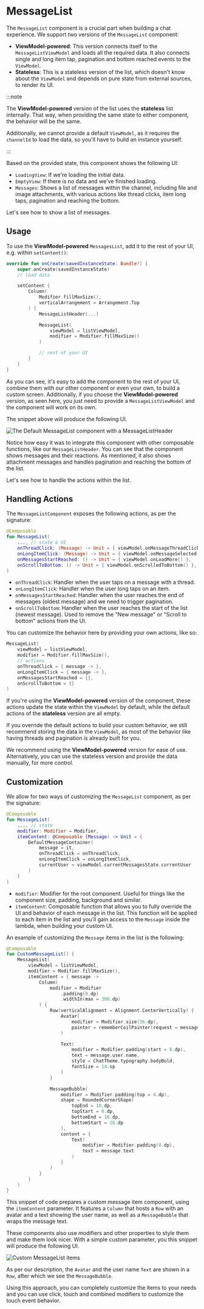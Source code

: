 # MessageList

The `MessageList` component is a crucial part when building a chat experience. We support two versions of the `MessageList` component:

* **ViewModel-powered**: This version connects itself to the `MessageListViewModel` and loads all the required data. It also connects single and long item tap, pagination and bottom reached events to the `ViewModel`.
* **Stateless**: This is a stateless version of the list, which doesn't know about the `ViewModel` and depends on pure state from external sources, to render its UI.

:::note 

The **ViewModel-powered** version of the list uses the **stateless** list internally. That way, when providing the same state to either component, the behavior will be the same. 

Additionally, we cannot provide a default `ViewModel`, as it requires the `channelId` to load the data, so you'll have to build an instance yourself.

:::

Based on the provided state, this component shows the following UI:

* `LoadingView`: If we're loading the initial data.
* `EmptyView`: If there is no data and we've finished loading.
* `Messages`: Shows a list of messages within the channel, including file and image attachments, with various actions like thread clicks, item long taps, pagination and reaching the bottom.

Let's see how to show a list of messages.

## Usage

To use the **ViewModel-powered** `MessagesList`, add it to the rest of your UI, e.g. within `setContent()`:

```kotlin
override fun onCreate(savedInstanceState: Bundle?) {
    super.onCreate(savedInstanceState)
    // load data

    setContent {
        Column(
            Modifier.fillMaxSize(),
            verticalArrangement = Arrangement.Top
        ) {
            MessageListHeader(...)

            MessageList(
                viewModel = listViewModel,
                modifier = Modifier.fillMaxSize()
            )

            // rest of your UI
        }
    }
}
```

As you can see, it's easy to add the component to the rest of your UI, combine them with our other component or even your own, to build a custom screen. Additionally, if you choose the **ViewModel-powered** version, as seen here, you just need to provide a `MessageListViewModel` and the component will work on its own.

The snippet above will produce the following UI.

 ![The Default MessageList component with a MessageListHeader](../../assets/compose_default_message_list_component.png)

Notice how easy it was to integrate this component with other composable functions, like our `MessageListHeader`. You can see that the component shows messages and their reactions. As mentioned, it also shows attachment messages and handles pagination and reaching the bottom of the list.

Let's see how to handle the actions within the list.

## Handling Actions

The `MessageListComponent` exposes the following actions, as per the signature:

```kotlin
@Composable
fun MessageList(
	..., // state & UI
    onThreadClick: (Message) -> Unit = { viewModel.onMessageThreadClick(it) },
    onLongItemClick: (Message) -> Unit = { viewModel.onMessageSelected(it) },
    onMessagesStartReached: () -> Unit = { viewModel.onLoadMore() },
    onScrollToBottom: () -> Unit = { viewModel.onScrolledToBottom() },
)
```

* `onThreadClick`: Handler when the user taps on a message with a thread.
* `onLongItemClick`: Handler when the user long taps on an item. 
* `onMessagesStartReached`: Handler when the user reaches the end of messages (oldest message) and we need to trigger pagination.
* `onScrollToBottom`: Handler when the user reaches the start of the list (newest message). Used to remove the "New message" or "Scroll to bottom" actions from the UI.

You can customize the behavior here by providing your own actions, like so:

```kotlin
MessageList(
    viewModel = listViewModel,
    modifier = Modifier.fillMaxSize(),
    // actions
    onThreadClick = { message -> },
    onLongItemClick = { message -> },
    onMessagesStartReached = {},
    onScrollToBottom = {}
)
```

If you're using the **ViewModel-powered** version of the component, these actions update the state within the `ViewModel` by default, while the default actions of the **stateless** version are all empty.

If you override the default actions to build your custom behavior, we still recommend storing the data in the `ViewModel`, as most of the behavior like having threads and pagination is already built for you.

We recommend using the **ViewModel-powered** version for ease of use. Alternatively, you can use the stateless version and provide the data manually, for more control.

##  Customization

We allow for two ways of customizing the `MessageList` component, as per the signature:

```kotlin
@Composable
fun MessageList(
	..., // state
    modifier: Modifier = Modifier,
    itemContent: @Composable (Message) -> Unit = {
        DefaultMessageContainer(
            message = it,
            onThreadClick = onThreadClick,
            onLongItemClick = onLongItemClick,
            currentUser = viewModel.currentMessagesState.currentUser
        )
    }
)
```

* `modifier`: Modifier for the root component. Useful for things like the component size, padding, background and similar.
* `itemContent`: Composable function that allows you to fully override the UI and behavior of each message in the list. This function will be applied to each item in the list and you'll gain access to the `Message` inside the lambda, when building your custom UI.

An example of customizing the `Message` items in the list is the following:

```kotlin
@Composable
fun CustomMessageList() {
    MessageList(
        viewModel = listViewModel,
        modifier = Modifier.fillMaxSize(),
        itemContent = { message ->
            Column(
                modifier = Modifier
                    .padding(8.dp)
                    .widthIn(max = 300.dp)
            ) {
                Row(verticalAlignment = Alignment.CenterVertically) {
                    Avatar(
                        modifier = Modifier.size(36.dp),
                        painter = rememberCoilPainter(request = message.user.image)
                    )

                    Text(
                        modifier = Modifier.padding(start = 8.dp),
                        text = message.user.name,
                        style = ChatTheme.typography.bodyBold,
                        fontSize = 14.sp
                    )
                }

                MessageBubble(
                    modifier = Modifier.padding(top = 4.dp),
                    shape = RoundedCornerShape(
                        topEnd = 16.dp,
                        topStart = 0.dp,
                        bottomEnd = 16.dp,
                        bottomStart = 16.dp
                    ),
                    content = {
                        Text(
                            modifier = Modifier.padding(8.dp),
                            text = message.text
                        )
                    }
                )
            }
        }
    )
}
```

This snippet of code prepares a custom message item component, using the `itemContent` parameter. It features a `Column` that hosts a `Row` with an avatar and a text showing the user name, as well as a `MessageBubble` that wraps the message text.

These components also use modifiers and other properties to style them and make them look nicer. With a simple custom parameter, you this snippet will produce the following UI.

![Custom MessageList items](../../assets/compose_custom_message_list_component.png)

As per our description, the `Avatar` and the user name `Text` are shown in a `Row`, after which we see the `MessageBubble`.

Using this approach, you can completely customize the items to your needs and you can use click, touch and combined modifiers to customize the touch event behavior.
